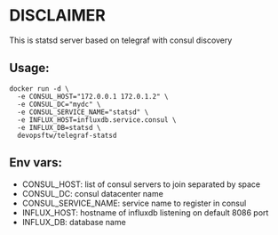 # DISCLAIMER

This is statsd server based on telegraf with consul discovery

## Usage:
```
docker run -d \
  -e CONSUL_HOST="172.0.0.1 172.0.1.2" \
  -e CONSUL_DC="mydc" \
  -e CONSUL_SERVICE_NAME="statsd" \
  -e INFLUX_HOST=influxdb.service.consul \
  -e INFLUX_DB=statsd \
  devopsftw/telegraf-statsd
```

## Env vars:
* CONSUL_HOST: list of consul servers to join separated by space
* CONSUL_DC: consul datacenter name
* CONSUL_SERVICE_NAME: service name to register in consul
* INFLUX_HOST: hostname of influxdb listening on default 8086 port
* INFLUX_DB: database name
